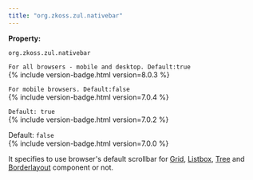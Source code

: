 ```yaml
---
title: "org.zkoss.zul.nativebar"
---
```


**Property:**

`org.zkoss.zul.nativebar `

`For all browsers - mobile and desktop. Default:true`  
{% include version-badge.html version=8.0.3 %}

`For mobile browsers. Default:false`  
{% include version-badge.html version=7.0.4 %}

`Default: true`  
{% include version-badge.html version=7.0.2 %}

Default: `false`  
{% include version-badge.html version=7.0.0 %}

It specifies to use browser's default scrollbar for [ Grid]({{site.baseurl}}/zk_component_ref/grid#Scrollable_Grid), [ Listbox]({{site.baseurl}}/zk_component_ref/listbox#Scrollable_Listboxes),
[ Tree]({{site.baseurl}}/zk_component_ref/tree#Scrollable_Tree) and
[ Borderlayout]({{site.baseurl}}/zk_component_ref/borderlayout#Scrolling)
component or not.
